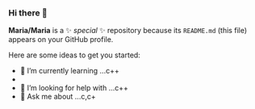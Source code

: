 ### Hi there 👋


**Maria/Maria** is a ✨ _special_ ✨ repository because its `README.md` (this file) appears on your GitHub profile.

Here are some ideas to get you started:

- 🌱 I’m currently learning ...c++
- 
- 🤔 I’m looking for help with ...c++
- 💬 Ask me about ...c,c+


